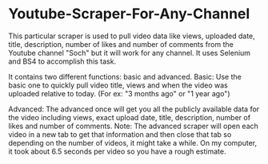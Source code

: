 # Youtube-Scraper-For-Any-Channel
This particular scraper is used to pull video data like views, uploaded date, title, description, number of likes and number of comments from the Youtube channel "Soch" but it will work for any channel. It uses Selenium and BS4 to accomplish this task.

It contains two different functions: basic and advanced.
Basic: Use the basic one to quickly pull video title, views and when the video was uploaded relative to today. (For ex: "3 months ago" or "1 year ago")

Advanced: The advanced once will get you all the publicly available data for the video including views, exact upload date, title, description, number of likes and number of comments.
Note: The advanced scraper will open each video in a new tab to get that information and then close that tab so depending on the number of videos, it might take a while. 
On my computer, it took about 6.5 seconds per video so you have a rough estimate.

